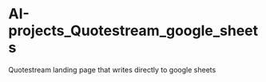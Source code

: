 # AI-projects_Quotestream_google_sheets
Quotestream landing page that writes directly to google sheets
